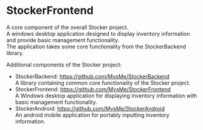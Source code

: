 # StockerFrontend

A core component of the overall Stocker project.  
A windows desktop application designed to display inventory information and provide basic management functionality.  
The application takes some core functionality from the StockerBackend library.

Additional components of the Stocker project:  
- StockerBackend: https://github.com/MysMe/StockerBackend  
A library containing common core functionality of the Stocker project.  
- StockerFrontend: https://github.com/MysMe/StockerFrontend  
A Windows desktop application for displaying inventory information with basic management functionality.
- StockerAndroid: https://github.com/MysMe/StockerAndroid  
An android mobile application for portably inputting inventory information.
